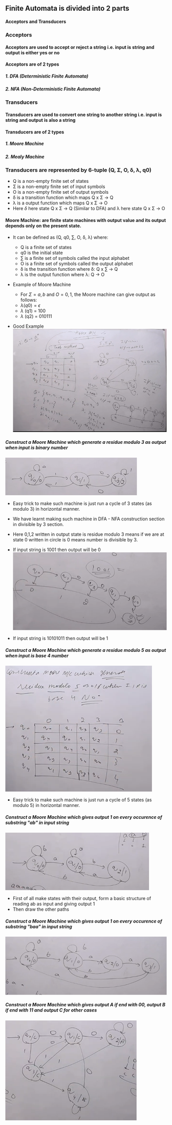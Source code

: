 ## Finite Automata is divided into 2 parts
#### Acceptors and Transducers
### Acceptors
#### Acceptors are used to accept or reject a string i.e. input is string and output is either yes or no
#### Acceptors are of 2 types
##### 1. DFA (Deterministic Finite Automata)
##### 2. NFA (Non-Deterministic Finite Automata)
### Transducers
#### Transducers are used to convert one string to another string i.e. input is string and output is also a string
#### Transducers are of 2 types
##### 1. Moore Machine
##### 2. Mealy Machine

### Transducers are represented by 6-tuple (Q, Σ, O, δ, λ, q0)
- Q is a non-empty finite set of states
- Σ is a non-empty finite set of input symbols
- O is a non-empty finite set of output symbols
- δ is a transition function which maps Q x Σ -> Q
- λ is a output function which maps Q x Σ -> O
- Here $\delta$ here state Q x Σ -> Q (Similar to DFA) and λ here state Q x Σ -> O

#### Moore Machine: are finite state machines with output value and its output depends only on the present state. 

- It can be defined as (Q, q0, ∑, O, δ, λ) where:
    - Q is a finite set of states
    - q0 is the initial state
    - ∑ is a finite set of symbols called the input alphabet
    - O is a finite set of symbols called the output alphabet
    - δ is the transition function where δ: Q x ∑ -> Q
    - λ is the output function where λ: Q -> O

- Example of Moore Machine
    - For $\Sigma = {a, b}$ and $O = {0, 1}$, the Moore machine can give output as follows:
    - $\lambda (q0) = \epsilon$
    - $\lambda$ (q1) = 100
    - $\lambda$ (q2) = 010111

- Good Example  
![Moore Machine](image.png)

##### Construct a Moore Machine which generate a residue modulo 3 as output when input is binary number

![Answer](image-1.png)  
- Easy trick to make such machine is just run a cycle of 3 states (as modulo 3) in horizontal manner. 
- We have learnt making such machine in DFA - NFA construction section in divisible by 3 section.
- Here 0,1,2 written in output state is residue modulo 3 means if we are at state 0 written in circle is 0 means number is divisible by 3.

- If input string is 1001 then output will be 0  
![1001](image-2.png)

- If input string is 10101011 then output will be 1

##### Construct a Moore Machine which generate a residue modulo 5 as output when input is base 4 number

![Answer](image-3.png)
- Easy trick to make such machine is just run a cycle of 5 states (as modulo 5) in horizontal manner.

##### Construct a Moore Machine which gives output 1 on every occurence of substring "ab" in input string

![Answer](image-4.png)
- First of all make states with their output, form a basic structure of reading ab as input and giving output 1
- Then draw the other paths

##### Construct a Moore Machine which gives output 1 on every occurence of substring "baa" in input string

![Answer](image-5.png)

##### Construct a Moore Machine which gives output A if end with 00, output B if end with 11 and output C for other cases

![Answer](image-6.png)